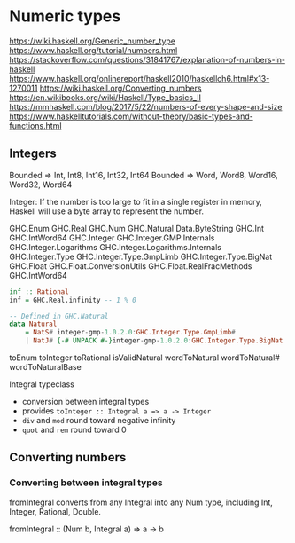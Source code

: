# Numeric types

https://wiki.haskell.org/Generic_number_type
https://www.haskell.org/tutorial/numbers.html
https://stackoverflow.com/questions/31841767/explanation-of-numbers-in-haskell
https://www.haskell.org/onlinereport/haskell2010/haskellch6.html#x13-1270011
https://wiki.haskell.org/Converting_numbers
https://en.wikibooks.org/wiki/Haskell/Type_basics_II
https://mmhaskell.com/blog/2017/5/22/numbers-of-every-shape-and-size
https://www.haskelltutorials.com/without-theory/basic-types-and-functions.html

## Integers

Bounded => Int, Int8, Int16, Int32, Int64
Bounded => Word, Word8, Word16, Word32, Word64

Integer: If the number is too large to fit in a single register in memory, Haskell will use a byte array to represent the number.


GHC.Enum
GHC.Real
GHC.Num
GHC.Natural
Data.ByteString
GHC.Int
GHC.IntWord64
GHC.Integer
GHC.Integer.GMP.Internals
GHC.Integer.Logarithms
GHC.Integer.Logarithms.Internals
GHC.Integer.Type
GHC.Integer.Type.GmpLimb
GHC.Integer.Type.BigNat
GHC.Float
GHC.Float.ConversionUtils
GHC.Float.RealFracMethods
GHC.IntWord64


```hs
inf :: Rational
inf = GHC.Real.infinity -- 1 % 0

-- Defined in GHC.Natural
data Natural
    = NatS# integer-gmp-1.0.2.0:GHC.Integer.Type.GmpLimb#
    | NatJ# {-# UNPACK #-}integer-gmp-1.0.2.0:GHC.Integer.Type.BigNat
```

toEnum
toInteger
toRational
isValidNatural
wordToNatural
wordToNatural#
wordToNaturalBase




Integral typeclass
- conversion between integral types
- provides `toInteger :: Integral a => a -> Integer`
- `div` and `mod` round toward negative infinity
- `quot` and `rem` round toward 0


## Converting numbers

### Converting between integral types

fromIntegral converts from any Integral into any Num type, including Int, Integer, Rational, Double.

fromIntegral :: (Num b, Integral a) => a -> b
